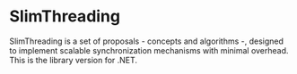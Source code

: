 # SlimThreading

SlimThreading is a set of proposals - concepts and algorithms -, designed to implement scalable synchronization mechanisms with minimal overhead. This is the library version for .NET.